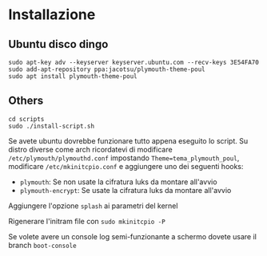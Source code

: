 # Installazione

## Ubuntu disco dingo
```
sudo apt-key adv --keyserver keyserver.ubuntu.com --recv-keys 3E54FA70
sudo add-apt-repository ppa:jacotsu/plymouth-theme-poul
sudo apt install plymouth-theme-poul
```
## Others
```
cd scripts
sudo ./install-script.sh
```
Se avete ubuntu dovrebbe funzionare tutto appena eseguito lo script.
Su distro diverse come arch ricordatevi di modificare
`/etc/plymouth/plymouthd.conf` impostando `Theme=tema_plymouth_poul`,
modificare `/etc/mkinitcpio.conf` e aggiungere uno dei seguenti hooks:
- `plymouth`: Se non usate la cifratura luks da montare all'avvio
- `plymouth-encrypt`: Se usate la cifratura luks da montare all'avvio

Aggiungere l'opzione `splash` ai parametri del kernel

Rigenerare l'initram file con `sudo mkinitcpio -P`

Se volete avere un console log semi-funzionante a schermo dovete usare
il branch `boot-console`
